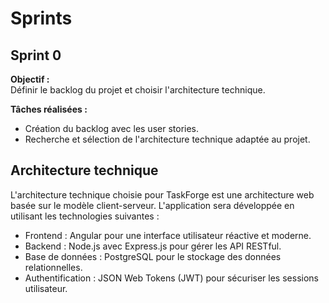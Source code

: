 # Sprints

## Sprint 0

**Objectif :**  
Définir le backlog du projet et choisir l'architecture technique.

**Tâches réalisées :**  
- Création du backlog avec les user stories.
- Recherche et sélection de l'architecture technique adaptée au projet.

## Architecture technique
L'architecture technique choisie pour TaskForge est une architecture web basée sur le modèle client-serveur. L'application sera développée en utilisant les technologies suivantes :
- Frontend : Angular pour une interface utilisateur réactive et moderne.
- Backend : Node.js avec Express.js pour gérer les API RESTful.
- Base de données : PostgreSQL pour le stockage des données relationnelles.
- Authentification : JSON Web Tokens (JWT) pour sécuriser les sessions utilisateur.
